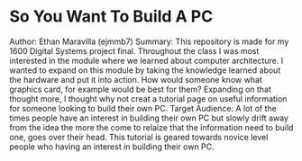 # So You Want To Build A PC
Author: Ethan Maravilla (ejmmb7)
Summary: This repository is made for my 1600 Digital Systems project final. Throughout the class I was most interested in the module where we learned about computer architecture. I wanted to expand on this module by taking the knowledge learned about the hardware and put it into action. How would someone know what graphics card, for example would be best for them? Expanding on that thought more, I thought why not creat a tutorial page on useful information for someone looking to build their own PC. 
Target Audience: A lot of the times people have an interest in building their own PC but slowly drift away from the idea the more the come to relaize that the information need to build one, goes over their head. This tutorial is geared towards novice level people who having an interest in building their own PC.

